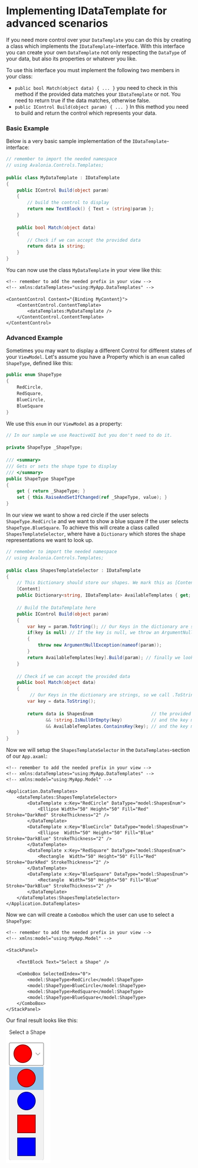 # Implementing IDataTemplate for advanced scenarios

If you need more control over your `DataTemplate` you can do this by creating a class which implements the `IDataTemplate`-interface. With this interface you can create your own `DataTemplate` not only respecting the `DataType` of your data, but also its properties or whatever you like. 

To use this interface you must implement the following two members in your class:
- `public bool Match(object data) { ... }` you need to check in this method if the provided data matches your `IDataTemplate` or not. You need to return true if the data matches, otherwise false.
- `public IControl Build(object param) { ... }` In this method you need to build and return the control which represents your data. 

### Basic Example

Below is a very basic sample implementation of the `IDataTemplate`-interface:

```csharp
// remember to import the needed namespace
// using Avalonia.Controls.Templates;

public class MyDataTemplate : IDataTemplate
{
    public IControl Build(object param)
    {
        // build the control to display
        return new TextBlock() { Text = (string)param };
    }

    public bool Match(object data)
    {
        // Check if we can accept the provided data
        return data is string;
    }
}
```

You can now use the class `MyDataTemplate` in your view like this:

```markup
<!-- remember to add the needed prefix in your view -->
<!-- xmlns:dataTemplates="using:MyApp.DataTemplates" -->

<ContentControl Content="{Binding MyContent}">
	<ContentControl.ContentTemplate>
		<dataTemplates:MyDataTemplate />
	</ContentControl.ContentTemplate>
</ContentControl>
```


### Advanced Example

Sometimes you may want to display a different Control for different states of your `ViewModel`. Let's assume you have a Property which is an `enum` called `ShapeType`, defined like this:

```csharp
public enum ShapeType
{
    RedCircle,
    RedSquare, 
    BlueCircle,
    BlueSquare
}
```

We use this `enum` in our `ViewModel` as a property:

```csharp
// In our sample we use ReactiveUI but you don't need to do it.

private ShapeType _ShapeType;

/// <summary>
/// Gets or sets the shape type to display
/// </summary>
public ShapeType ShapeType
{
    get { return _ShapeType; }
    set { this.RaiseAndSetIfChanged(ref _ShapeType, value); }
}
```

In our view we want to show a red circle if the user selects `ShapeType.RedCircle` and we want to show a blue square if the user selects `ShapeType.BlueSquare`. To achieve this will create a class called `ShapesTemplateSelector`, where have a `Dictionary` which stores the shape representations we want to look up.

```csharp
// remember to import the needed namespace
// using Avalonia.Controls.Templates;

public class ShapesTemplateSelector : IDataTemplate
{
    // This Dictionary should store our shapes. We mark this as [Content], so we can directly add elements to it later.
    [Content]
    public Dictionary<string, IDataTemplate> AvailableTemplates { get; } = new Dictionary<string, IDataTemplate>();

    // Build the DataTemplate here
    public IControl Build(object param)
    {
        var key = param.ToString(); // Our Keys in the dictionary are strings, so we call .ToString() to get the key to look up
        if(key is null) // If the key is null, we throw an ArgumentNullException
        {
            throw new ArgumentNullException(nameof(param));
        }
        return AvailableTemplates[key].Build(param); // finally we look up the provided key and let the System build the DataTemplate for us
    }

    // Check if we can accept the provided data
    public bool Match(object data)
    {
         // Our Keys in the dictionary are strings, so we call .ToString() to get the key to look up
        var key = data.ToString(); 
        
        return data is ShapesEnum                      // the provided data needs to be our enum type
               && !string.IsNullOrEmpty(key)           // and the key must not be null or empty
               && AvailableTemplates.ContainsKey(key); // and the key must be found in our Dictionary
    }
}
```

Now we will setup the `ShapesTemplateSelector` in the `DataTemplates`-section of our `App.axaml`: 

```markup
<!-- remember to add the needed prefix in your view -->
<!-- xmlns:dataTemplates="using:MyApp.DataTemplates" -->
<!-- xmlns:model="using:MyApp.Model" -->

<Application.DataTemplates>
	<dataTemplates:ShapesTemplateSelector>
		<DataTemplate x:Key="RedCircle" DataType="model:ShapesEnum">
			<Ellipse Width="50" Height="50" Fill="Red" Stroke="DarkRed" StrokeThickness="2" />
		</DataTemplate>
		<DataTemplate x:Key="BlueCircle" DataType="model:ShapesEnum">
			<Ellipse  Width="50" Height="50" Fill="Blue" Stroke="DarkBlue" StrokeThickness="2" />
		</DataTemplate>
		<DataTemplate x:Key="RedSquare" DataType="model:ShapesEnum">
			<Rectangle  Width="50" Height="50" Fill="Red" Stroke="DarkRed" StrokeThickness="2" />
		</DataTemplate>
		<DataTemplate x:Key="BlueSquare" DataType="model:ShapesEnum">
			<Rectangle  Width="50" Height="50" Fill="Blue" Stroke="DarkBlue" StrokeThickness="2" />
		</DataTemplate>
	</dataTemplates:ShapesTemplateSelector>
</Application.DataTemplates>
```

Now we can will create a `ComboBox` which the user can use to select a `ShapeType`:

```markup
<!-- remember to add the needed prefix in your view -->
<!-- xmlns:model="using:MyApp.Model" -->

<StackPanel>

	<TextBlock Text="Select a Shape" />

	<ComboBox SelectedIndex="0">
		<model:ShapeType>RedCircle</model:ShapeType>
		<model:ShapeType>BlueCircle</model:ShapeType>
		<model:ShapeType>RedSquare</model:ShapeType>
		<model:ShapeType>BlueSquare</model:ShapeType>
	</ComboBox>
</StackPanel>
```

Our final result looks like this: 

![](../../.gitbook/assets/IDataTemplateExample.png)